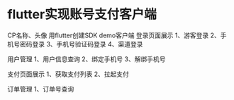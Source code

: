 # flutter实现账号支付客户端

CP名称、头像
用flutter创建SDK demo客户端
登录页面展示
1、游客登录
2、手机号密码登录
3、手机号验证码登录
4、渠道登录

用户管理
1、用户信息查询
2、绑定手机号
3、解绑手机号


支付页面展示
1、获取支付列表
2、拉起支付

订单管理
1、订单号查询